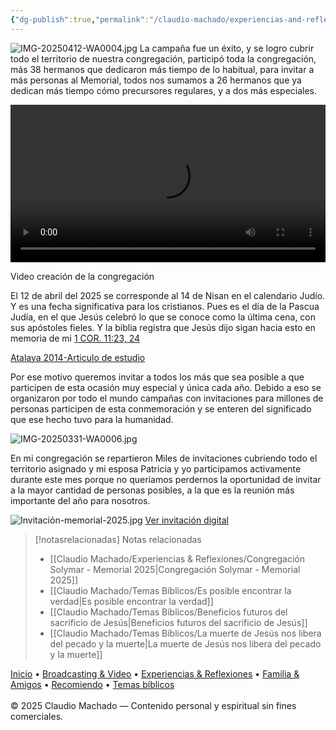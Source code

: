 ```yaml
---
{"dg-publish":true,"permalink":"/claudio-machado/experiencias-and-reflexiones/repartiendo-invitaciones-2025/"}
---
```


![IMG-20250412-WA0004.jpg](/img/user/Personal/Im%C3%A1genes/IMG-20250412-WA0004.jpg)
La campaña fue un éxito, y se logro cubrir todo el territorio de nuestra congregación, participó toda la congregación, más 38 hermanos que dedicaron más tiempo de lo habitual, para invitar a más personas al Memorial, todos nos sumamos a 26 hermanos que ya  dedican más tiempo cómo precursores regulares, y a dos más especiales.

<video controls width="100%">
  <source src="https://1210cm.github.io/Media-imagen-video/videos/destacados/VID-20250414-WA0000.mp4" type="video/mp4">
  Tu navegador no soporta el video.
</video>

<span class=pie-foto> Video creación de la congregación</span>

El 12 de abril del 2025 se corresponde al 14 de Nisan en el calendario Judío. Y es una fecha significativa para los cristianos. Pues es el día de la Pascua Judía, en el que Jesús celebró lo que se conoce como la última cena, con sus apóstoles fieles. Y la biblia registra que Jesús dijo sigan hacia esto en memoria de mi [1 COR. 11:23, 24](https://wol.jw.org/es/wol/bc/r4/lp-s/2013926/0/0)

[Atalaya 2014-Articulo de estudio](https://wol.jw.org/es/wol/d/r4/lp-s/2013926?q=sigan+haciendo+esto&p=par)

Por ese motivo queremos invitar a todos los más que sea posible a que participen de esta ocasión muy especial y única cada año. Debido a eso se organizaron por todo el mundo campañas con invitaciones para millones de personas participen de esta conmemoración y se enteren del significado que ese hecho tuvo para la humanidad.

![IMG-20250331-WA0006.jpg](/img/user/Personal/Im%C3%A1genes/IMG-20250331-WA0006.jpg)

En mi congregación se repartieron Miles de invitaciones cubriendo todo el territorio asignado y mi esposa Patricia y yo participamos activamente durante este mes porque no queríamos perdernos la oportunidad de invitar a la mayor cantidad  de personas posibles, a la que es la reunión más importante del año para nosotros.

![Invitación-memorial-2025.jpg](/img/user/Claudio%20Machado/img/destacadas/Invitaci%C3%B3n-memorial-2025.jpg)
[Ver invitación digital](https://www.jw.org/es/testigos-de-jehov%C3%A1/conmemoracion/)


> [!notasrelacionadas] Notas relacionadas
> - [[Claudio Machado/Experiencias & Reflexiones/Congregación Solymar - Memorial 2025\|Congregación Solymar - Memorial 2025]]
> - [[Claudio Machado/Temas Bíblicos/Es posible encontrar la verdad\|Es posible encontrar la verdad]]
> - [[Claudio Machado/Temas Bíblicos/Beneficios futuros del sacrificio de Jesús\|Beneficios futuros del sacrificio de Jesús]]
> - [[Claudio Machado/Temas Bíblicos/La muerte de Jesús nos libera del pecado y la muerte\|La muerte de Jesús nos libera del pecado y la muerte]]

<div class="pie-simple">
  <a href="https://mis-apuntes-psi.vercel.app/">Inicio</a> •
  <a href="https://mis-apuntes-psi.vercel.app/claudio-machado/brodcasting-and-videos/principial-brodcasting-and-video/">Broadcasting & Video</a> •
  <a href="https://mis-apuntes-psi.vercel.app/claudio-machado/experiencias-and-reflexiones/experiencias-and-reflexiones/">Experiencias & Reflexiones</a> •
  <a href="https://mis-apuntes-psi.vercel.app/claudio-machado/familia-and-amigos/familia-and-amigos/">Familia & Amigos</a> •
  <a href="https://mis-apuntes-psi.vercel.app/claudio-machado/recomendaciones/recomiendo/">Recomiendo</a> •
  <a href="https://mis-apuntes-psi.vercel.app/claudio-machado/temas-biblicos/temas-biblicos/">Temas bíblicos</a>
  <br><br>
  <span class="legal">© 2025 Claudio Machado — Contenido personal y espiritual sin fines comerciales.</span>
</div>